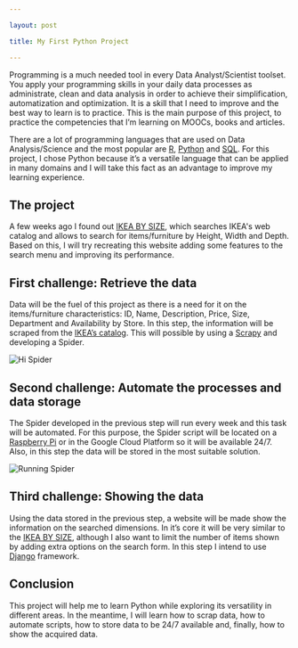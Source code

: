 ```yaml
---

layout: post

title: My First Python Project

---
```



Programming is a much needed tool in every Data Analyst/Scientist toolset. You apply your programming skills in your daily data processes as administrate, clean and data analysis in order to achieve their simplification, automatization and optimization. It is a skill that I need to improve and the best way to learn is to practice. This is the main purpose of this project, to practice the competencies that I’m learning on MOOCs, books and articles. 

There are a lot of programming languages that are used on Data Analysis/Science and the most popular are [R]( https://www.r-project.org/about.html), [Python]( https://www.python.org/about/) and [SQL]( https://www.w3schools.com/sql/sql_intro.asp). For this project, I chose Python because it’s a versatile language that can be applied in many domains and I will take this fact as an advantage to improve my learning experience. 

## The project

A few weeks ago I found out [IKEA BY SIZE](http://ikeabysize.com/), which searches IKEA's web catalog and allows to search for items/furniture by Height, Width and Depth. Based on this, I will try recreating this website adding some features to the search menu and improving its performance. 

## First challenge: Retrieve the data

Data will be the fuel of this project as there is a need for it on the items/furniture characteristics: ID, Name, Description, Price, Size, Department and Availability by Store. In this step, the information will be scraped from the [IKEA’s catalog]( https://www.ikea.com/pt/pt/catalog/allproducts/department/). This will possible by using a [Scrapy]( https://scrapy.org/) and developing a Spider.

![Hi Spider](https://thumbs.gfycat.com/CommonImperturbableBullfrog-size_restricted.gif)

## Second challenge: Automate the processes and data storage

The Spider developed in the previous step will run every week and this task will be automated. For this purpose, the Spider script will be located on a [Raspberry Pi]( https://www.raspberrypi.org/) or in the Google Cloud Platform so it will be available 24/7. Also, in this step the data will be stored in the most suitable solution.

![Running Spider](https://media.giphy.com/media/8B3ClOcitdvCE/giphy.gif)

## Third challenge: Showing the data

Using the data stored in the previous step, a website will be made show the information on the searched dimensions. In it’s core it will be very similar to the [IKEA BY SIZE](http://ikeabysize.com/), although I also want to limit the number of items shown by adding extra options on the search form. 
In this step I intend to use [Django]( https://www.djangoproject.com/) framework.

## Conclusion

This project will help me to learn Python while exploring its versatility in different areas. In the meantime, I will learn how to scrap data, how to automate scripts, how to store data to be 24/7 available and, finally, how to show the acquired data. 

